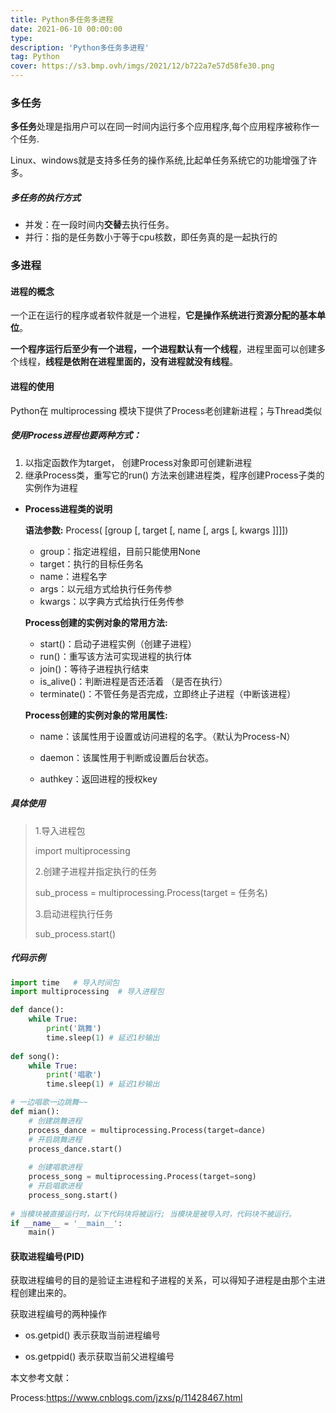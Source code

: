 ```yaml
---
title: Python多任务多进程
date: 2021-06-10 00:00:00
type:
description: 'Python多任务多进程'
tag: Python
cover: https://s3.bmp.ovh/imgs/2021/12/b722a7e57d58fe30.png
---
```


###  多任务

**多任务**处理是指用户可以在同一时间内运行多个应用程序,每个应用程序被称作一个任务.

Linux、windows就是支持多任务的操作系统,比起单任务系统它的功能增强了许多。

##### 多任务的执行方式 #####

- 并发：在一段时间内**交替**去执行任务。
- 并行：指的是任务数小于等于cpu核数，即任务真的是一起执行的

### 多进程 ###

#### 进程的概念 ####

一个正在运行的程序或者软件就是一个进程，**它是操作系统进行资源分配的基本单位**。

**一个程序运行后至少有一个进程，一个进程默认有一个线程**，进程里面可以创建多个线程，**线程是依附在进程里面的，没有进程就没有线程**。

#### 进程的使用 ####

Python在 multiprocessing 模块下提供了Process老创建新进程；与Thread类似

##### 使用Process进程也要两种方式： #####

1. 以指定函数作为target， 创建Process对象即可创建新进程
2. 继承Process类，重写它的run() 方法来创建进程类，程序创建Process子类的实例作为进程

- **Process进程类的说明**

  **语法参数:** Process( [group [, target [, name [, args [, kwargs ]]]])

  - group：指定进程组，目前只能使用None
  - target：执行的目标任务名
  - name：进程名字
  - args：以元组方式给执行任务传参
  - kwargs：以字典方式给执行任务传参

  **Process创建的实例对象的常用方法:**

  - start()：启动子进程实例（创建子进程）
  - run()：重写该方法可实现进程的执行体
  - join()：等待子进程执行结束 
  - is_alive()：判断进程是否还活着 （是否在执行）
  - terminate()：不管任务是否完成，立即终止子进程（中断该进程）

  **Process创建的实例对象的常用属性:**

  - name：该属性用于设置或访问进程的名字。（默认为Process-N）

  - daemon：该属性用于判断或设置后台状态。

  - authkey：返回进程的授权key

##### 具体使用 #####

> 1.导入进程包
>
> import multiprocessing
>
> 2.创建子进程并指定执行的任务
>
> sub_process = multiprocessing.Process(target = 任务名)
>
> 3.启动进程执行任务
>
> sub_process.start()

##### 代码示例 #####

```python
import time   # 导入时间包
import multiprocessing  # 导入进程包

def dance():
    while True:
        print('跳舞')
        time.sleep(1) # 延迟1秒输出
    
def song():
    while True:
        print('唱歌')
        time.sleep(1) # 延迟1秒输出

# 一边唱歌一边跳舞~~
def mian():
    # 创建跳舞进程
    process_dance = multiprocessing.Process(target=dance)
    # 开启跳舞进程
    process_dance.start()
    
    # 创建唱歌进程
    process_song = multiprocessing.Process(target=song)
    # 开启唱歌进程
    process_song.start()
 	
# 当模块被直接运行时，以下代码块将被运行; 当模块是被导入时，代码块不被运行。
if __name__ = '__main__':
    main()
```

#### 获取进程编号(PID) ####

获取进程编号的目的是验证主进程和子进程的关系，可以得知子进程是由那个主进程创建出来的。

获取进程编号的两种操作

- os.getpid() 表示获取当前进程编号

- os.getppid() 表示获取当前父进程编号

本文参考文献：

Process:https://www.cnblogs.com/jzxs/p/11428467.html